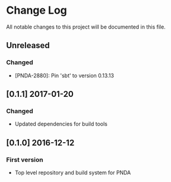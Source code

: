 # Change Log
All notable changes to this project will be documented in this file.

## Unreleased
### Changed
- [PNDA-2880]: Pin 'sbt' to version 0.13.13

## [0.1.1] 2017-01-20
### Changed
- Updated dependencies for build tools

## [0.1.0] 2016-12-12
### First version
- Top level repository and build system for PNDA
